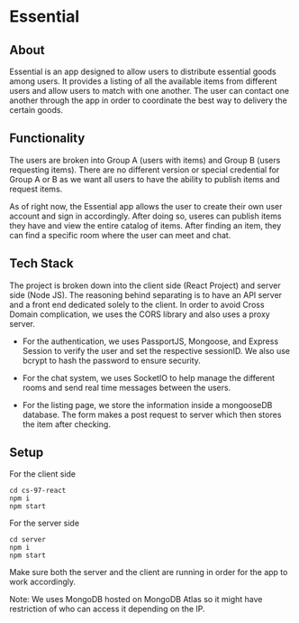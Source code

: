 # Essential
## About
Essential is an app designed to allow users to distribute essential goods among users. It provides a listing of all the available items from different users and allow users to match with one another. The user can contact one another through the app in order to coordinate the best way to delivery the certain goods.

## Functionality
The users are broken into Group A (users with items) and Group B (users requesting items).
There are no different version or special credential for Group A or B as we want all users to have the ability to publish items and request items. 

As of right now, the Essential app allows the user to create their own user account and sign in accordingly. After doing so, useres can publish items they have and view the entire catalog of items. After finding an item, they can find a specific room where the user can meet and chat. 

## Tech Stack

The project is broken down into the client side (React Project) and server side (Node JS). The reasoning behind separating is to have an API server and a front end dedicated solely to the client. In order to avoid Cross Domain complication, we uses the CORS library and also uses a proxy server. 

- For the authentication, we uses PassportJS, Mongoose, and Express Session to verify the user and set the respective sessionID. We also use bcrypt to hash the password to ensure security. 

- For the chat system, we uses SocketIO to help manage the different rooms and send real time messages between the users. 

- For the listing page, we store the information inside a mongooseDB database. The form makes a post request to server which then stores the item after checking.

## Setup

For the client side 
```
cd cs-97-react
npm i
npm start
```

For the server side
```
cd server
npm i
npm start
```

Make sure both the server and the client are running in order for the app to work accordingly. 

Note: We uses MongoDB hosted on MongoDB Atlas so it might have restriction of who can access it depending on the IP. 
